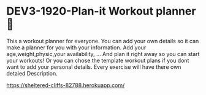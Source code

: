 # DEV3-1920-Plan-it Workout planner 💪

This a workout planner for everyone. You can add your own details so it can make a planner for you with your information. Add your age,weight,physic,your availability, ...
And plan it right away so you can start your workouts!
Or you can chose the template workout plans if you dont want to add your personal details. Every exercise will have there own detaied Description.

https://sheltered-cliffs-82788.herokuapp.com/
